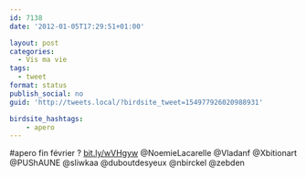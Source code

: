 ```yaml
---
id: 7138
date: '2012-01-05T17:29:51+01:00'

layout: post
categories:
  - Vis ma vie
tags:
  - tweet
format: status
publish_social: no
guid: 'http://tweets.local/?birdsite_tweet=154977926020988931'

birdsite_hashtags:
    - apero
---
```


\#apero fin février ? [bit.ly/wVHgyw](http://bit.ly/wVHgyw) @NoemieLacarelle @Vladanf @Xbitionart @PUShAUNE @sliwkaa @duboutdesyeux @nbirckel @zebden